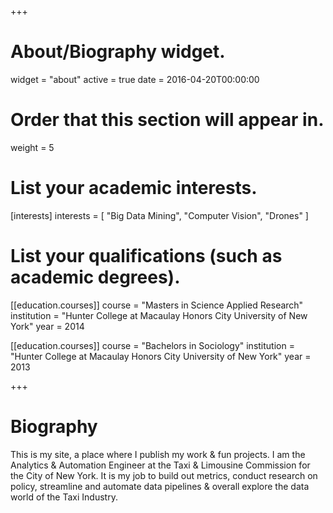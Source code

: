 +++
# About/Biography widget.
widget = "about"
active = true
date = 2016-04-20T00:00:00

# Order that this section will appear in.
weight = 5

# List your academic interests.
[interests]
  interests = [
    "Big Data Mining",
    "Computer Vision",
    "Drones"
  ]

# List your qualifications (such as academic degrees).
[[education.courses]]
  course = "Masters in Science Applied Research"
  institution = "Hunter College at Macaulay Honors City University of New York"
  year = 2014

[[education.courses]]
  course = "Bachelors in Sociology"
  institution = "Hunter College at Macaulay Honors City University of New York"
  year = 2013
 
+++

# Biography

This is my site, a place where I publish my work & fun projects. I am the Analytics & Automation Engineer at the Taxi & Limousine Commission for the City of New York. It is my job to build out metrics, conduct research on policy, streamline and automate data pipelines & overall explore the data world of the Taxi Industry. 

